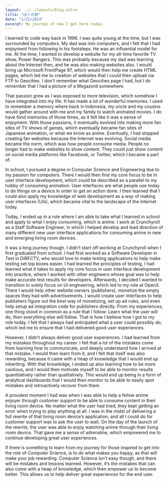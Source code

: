 ```yaml
---
layout: ../../layouts/blog.astro
title: "ぼくの旅"
date: "2/22/2024"
excerpt: My journey of how I got here today.
---
```


I learned to code way back in 1996. I was quite young at the time, but I was surrounded by computers. My dad was into computers, and I felt that I had enjoyment from following in his footsteps. He was an influential model for me. At the time, I wanted to develop a website for my all-time favorite TV show, Power Rangers. This was probably because my dad was learning about the Internet then, and he was also making websites also. I would bring up Microsoft FrontPage 97, which would then help me create HTML pages, which led me to creation of websites that I could then upload via FTP to Geocities. I don't remember what Geocities page I had, but I do remember that I had a picture of a Megazord somewhere.

That passion grew as I was exposed to more television, which somehow I have integrated into my life. It has made a lot of wonderful memories. I used to remember a memory where back in Indonesia, my uncle and my cousins would gather around with me and my family to watch animated movies. I do have fond memories of those times, as it felt like it was a sense of enjoyment. With those passions, it eventually evolved into making more fan sites of TV shows of games, which eventually became fan sites of Japanese animation, or what we know as anime. Eventually, I had stopped creating fan websites because the Internet was evolving. Social media became the norm, which was how people consume media. People no longer had to make websites to show content. They could just show content on social media platforms like Facebook, or Twitter, which I became a part of.

In school, I pursued a degree in Computer Science and Engineering due to my passion for computers. There I would then find my core focus to be in user interface development, which could be described as a parallel to my hobby of consuming animation. User interfaces are what people use today to do things on a device in order to get an action done. I then learned that I could also apply my knowledge of web development as a way of making user interfaces (UIs), which became vital to the landscape of the Internet today.

Today, I ended up in a role where I am able to take what I learned in school and apply to what I enjoy consuming, which is anime. I work at Crunchyroll as a Staff Software Engineer, in which I helped develop and lead direction of many different new user interface applications for consuming anime in new and emerging living room devices.

It was a long journey though. I didn’t start off working at Crunchyroll when I first graduated from school. I had first worked as a Software Developer in Test in DIRECTV, who would love to make testing applications to help make testing set top boxes easier. I had learned the principles of testing, I had learned what it takes to apply my core focus in user interface development into practice, where I worked with other engineers whose goal was to help make accurate test results for developers. Afterwards, I decided I wanted to transition to solely focus on UI engineering, which led to my role at OpenX. There I would help other website owners (publishers), monetize the empty spaces they had with advertisements. I would create user interfaces to help publishers figure out the best way of monetizing, set up ad rules, and even help setup ad integration code for publishers directly. From my experiences, one thing stood in common as a rule that I follow: Learn what the user will do, then everything else will follow. That is how I believe how I got to my role today. I felt that I always had anticipated what a user could possibly do, which led me to ensure that I had delivered good user experiences.

However, I didn’t always deliver good user experiences. I had learned from my mistakes throughout my career. I felt that a lot of the mistakes come from learning how to communicate, and deeply understand how I arrived at that mistake. I would then learn from it, and I felt that itself was also rewarding, because it came with a heap of knowledge that I would end up inheriting. With that knowledge, I ended up also learning how to be more cautious, and I would then motivate myself to be able to monitor results quantitatively rather than qualitatively. This would end up being in a form of analytical dashboards that I would then monitor to be able to easily spot mistakes and retroactively recover from them.

A proudest moment I had was when I was able to help a fellow anime enjoyer through customer support to be able to consume content in their living room device. No matter what the user had tried, they kept getting an error when trying to play anything at all. I was in the midst of delivering a full rewrite of that living room device’s application, and all I could do for customer support was to ask the user to wait. On the day of the launch of the rewrite, the user was able to enjoy watching anime through their living room device. That gave me a sense of adrenaline, which empowered me to continue developing great user experiences.

If there is something to learn from my journey for those inspired to get into the role of Computer Science, is to do what makes you happy, as that will make your job rewarding. Computer Science isn’t easy though, and there will be mistakes and lessons learned. However, it’s the mistakes that can also come with a heap of knowledge, which then empower us to become better. This allows us to help deliver great experiences for the end user.
